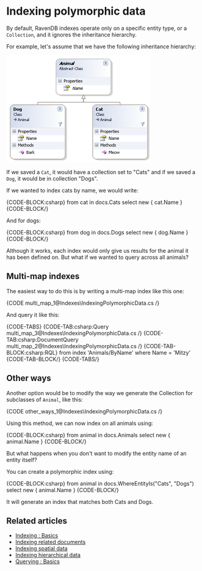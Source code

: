 # Indexing polymorphic data

By default, RavenDB indexes operate only on a specific entity type, or a `Collection`, and it ignores the inheritance hierarchy.

For example, let's assume that we have the following inheritance hierarchy:

![Figure 1: Polymorphic indexes](images/polymorphic_indexes_faq.png)

If we saved a `Cat`, it would have a collection set to "Cats" and if we saved a `Dog`, it would be in collection "Dogs".

If we wanted to index cats by name, we would write:

{CODE-BLOCK:csharp}
from cat in docs.Cats
select new { cat.Name }
{CODE-BLOCK/}

And for dogs:

{CODE-BLOCK:csharp}
from dog in docs.Dogs
select new { dog.Name }
{CODE-BLOCK/}

Although it works, each index would only give us results for the animal it has been defined on. But what if we wanted to query across all animals?

## Multi-map indexes

The easiest way to do this is by writing a multi-map index like this one:

{CODE multi_map_1@Indexes\IndexingPolymorphicData.cs /}

And query it like this:

{CODE-TABS}
{CODE-TAB:csharp:Query multi_map_3@Indexes\IndexingPolymorphicData.cs /}
{CODE-TAB:csharp:DocumentQuery multi_map_2@Indexes\IndexingPolymorphicData.cs /}
{CODE-TAB-BLOCK:csharp:RQL}
from index 'Animals/ByName'
where Name = 'Mitzy'
{CODE-TAB-BLOCK/}
{CODE-TABS/}

## Other ways

Another option would be to modify the way we generate the Collection for subclasses of `Animal`, like this:

{CODE other_ways_1@Indexes\IndexingPolymorphicData.cs /}

Using this method, we can now index on all animals using:

{CODE-BLOCK:csharp}
from animal in docs.Animals
select new { animal.Name }
{CODE-BLOCK/}

But what happens when you don't want to modify the entity name of an entity itself?

You can create a polymorphic index using:

{CODE-BLOCK:csharp}
from animal in docs.WhereEntityIs("Cats", "Dogs")
select new { animal.Name }
{CODE-BLOCK/}

It will generate an index that matches both Cats and Dogs.

## Related articles

- [Indexing : Basics](../indexes/indexing-basics)
- [Indexing related documents](../indexes/indexing-related-documents)
- [Indexing spatial data](../indexes/indexing-spatial-data)
- [Indexing hierarchical data](../indexes/indexing-hierarchical-data)
- [Querying : Basics](../indexes/querying/basics)
